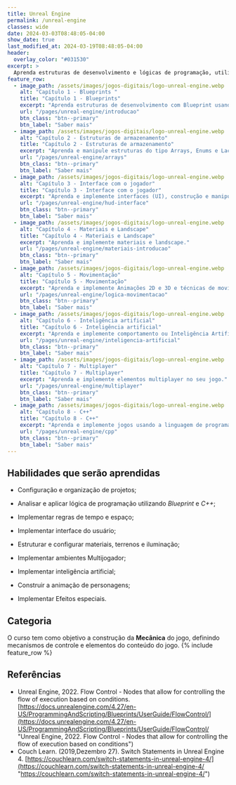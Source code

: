 ```yaml
---
title: Unreal Engine
permalink: /unreal-engine
classes: wide
date: 2024-03-03T08:48:05-04:00
show_date: true
last_modified_at: 2024-03-19T08:48:05-04:00
header:
  overlay_color: "#031530"
excerpt: >
  Aprenda estruturas de desenvolvimento e lógicas de programação, utilizando Blueprints e C++.
feature_row:
  - image_path: /assets/images/jogos-digitais/logo-unreal-engine.webp
    alt: "Capítulo 1 - Blueprints "
    title: "Capítulo 1 - Blueprints"
    excerpt: "Aprenda estruturas de desenvolvimento com Blueprint usando Atores, varáveis e estruturas de controle."
    url: "/pages/unreal-engine/introducao"
    btn_class: "btn--primary"
    btn_label: "Saber mais"
  - image_path: /assets/images/jogos-digitais/logo-unreal-engine.webp
    alt: "Capítulo 2 - Estruturas de armazenamento"
    title: "Capítulo 2 - Estruturas de armazenamento"
    excerpt: "Aprenda e manipule estruturas do tipo Arrays, Enums e Laços de Repetição (Loop). Implemente Eventos, funções e suas interações."
    url: "/pages/unreal-engine/arrays"
    btn_class: "btn--primary"
    btn_label: "Saber mais"    
  - image_path: /assets/images/jogos-digitais/logo-unreal-engine.webp
    alt: "Capítulo 3 - Interface com o jogador"
    title: "Capítulo 3 - Interface com o jogador"
    excerpt: "Aprenda e implemente interfaces (UI), construção e manipulação de materiais e Landscape."
    url: "/pages/unreal-engine/hud-interface"
    btn_class: "btn--primary"
    btn_label: "Saber mais"    
  - image_path: /assets/images/jogos-digitais/logo-unreal-engine.webp
    alt: "Capítulo 4 - Materiais e Landscape"
    title: "Capítulo 4 - Materiais e Landscape"
    excerpt: "Aprenda e implemente materiais e landscape."
    url: "/pages/unreal-engine/materiais-introducao"
    btn_class: "btn--primary"
    btn_label: "Saber mais"            
  - image_path: /assets/images/jogos-digitais/logo-unreal-engine.webp
    alt: "Capítulo 5 - Movimentação"
    title: "Capítulo 5 - Movimentação"
    excerpt: "Aprenda e implemente Animações 2D e 3D e técnicas de movimentação de objetos e personagens."
    url: "/pages/unreal-engine/logica-movimentacao"
    btn_class: "btn--primary"
    btn_label: "Saber mais"        
  - image_path: /assets/images/jogos-digitais/logo-unreal-engine.webp
    alt: "Capítulo 6 - Inteligência artificial"
    title: "Capítulo 6 - Inteligência artificial"
    excerpt: "Aprenda e implemente comportamento ou Inteligência Artificial em personagens."
    url: "/pages/unreal-engine/inteligencia-artificial"
    btn_class: "btn--primary"
    btn_label: "Saber mais"            
  - image_path: /assets/images/jogos-digitais/logo-unreal-engine.webp
    alt: "Capítulo 7 - Multiplayer"
    title: "Capítulo 7 - Multiplayer"
    excerpt: "Aprenda e implemente elementos multiplayer no seu jogo."
    url: "/pages/unreal-engine/multiplayer"
    btn_class: "btn--primary"
    btn_label: "Saber mais"            
  - image_path: /assets/images/jogos-digitais/logo-unreal-engine.webp
    alt: "Capítulo 8 - C++"
    title: "Capítulo 8 - C++"
    excerpt: "Aprenda e implemente jogos usando a linguagem de programação C++."
    url: "/pages/unreal-engine/cpp"
    btn_class: "btn--primary"
    btn_label: "Saber mais"                
---
```


## Habilidades que serão aprendidas

- Configuração e organização de projetos;
  
- Analisar e aplicar lógica de programação utilizando *Blueprint* e *C++*;
  
- Implementar regras de tempo e espaço;
  
- Implementar interface do usuário;
  
- Estruturar e configurar materiais, terrenos e iluminação;
  
- Implementar ambientes Multijogador;
  
- Implementar inteligência artificial;
  
- Construir a animação de personagens;
  
- Implementar Efeitos especiais.

## Categoria

O curso tem como objetivo a construção da **Mecânica** do jogo, definindo mecanismos de controle e elementos do conteúdo do jogo.
{% include feature_row %}

## Referências

- Unreal Engine, 2022. Flow Control - Nodes that allow for controlling the flow of execution based on conditions.  [https://docs.unrealengine.com/4.27/en-US/ProgrammingAndScripting/Blueprints/UserGuide/FlowControl/](https://docs.unrealengine.com/4.27/en-US/ProgrammingAndScripting/Blueprints/UserGuide/FlowControl/ "Unreal Engine, 2022. Flow Control - Nodes that allow for controlling the flow of execution based on conditions")
- Couch Learn. (2019,Dezembro 27). Switch Statements in Unreal Engine 4. [https://couchlearn.com/switch-statements-in-unreal-engine-4/](https://couchlearn.com/switch-statements-in-unreal-engine-4/ "https://couchlearn.com/switch-statements-in-unreal-engine-4/")
